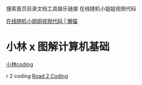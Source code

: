 
 搜索首页目录文档工具娱乐链接
在线随机小姐姐视频代码

[在线随机小姐姐视频代码 | 懒猫](https://blog.luoaicheng.cn/content/135/)

# 小林 x 图解计算机基础

[小林coding](https://xiaolincoding.com/)


r 2 coding
[Road 2 Coding](https://www.r2coding.com/#/)
